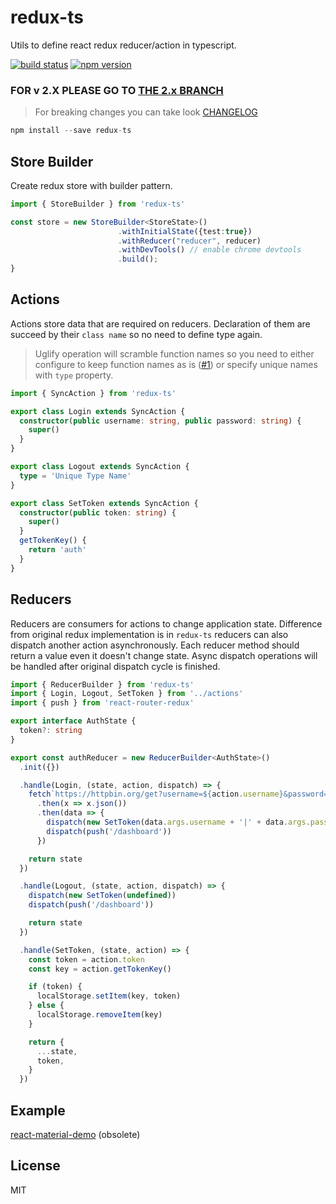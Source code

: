 # redux-ts

Utils to define react redux reducer/action in typescript.

[![build status](https://img.shields.io/travis/cimdalli/redux-ts/master.svg?style=flat-square)](https://travis-ci.org/cimdalli/redux-ts)
[![npm version](https://img.shields.io/npm/v/redux-ts.svg?style=flat-square)](https://www.npmjs.com/package/redux-ts)

### FOR v 2.X PLEASE GO TO [THE 2.x BRANCH](https://github.com/cimdalli/redux-ts/tree/2.x)

> For breaking changes you can take look [CHANGELOG](./CHANGELOG.md)

```js
npm install --save redux-ts
```

## Store Builder

Create redux store with builder pattern.

```ts
import { StoreBuilder } from 'redux-ts'

const store = new StoreBuilder<StoreState>()
                        .withInitialState({test:true})
                        .withReducer("reducer", reducer)
                        .withDevTools() // enable chrome devtools
                        .build();
}
```

## Actions

Actions store data that are required on reducers. Declaration of them are succeed by their `class name` so no need to define type again.

> Uglify operation will scramble function names so you need to either configure to keep function names as is ([#1](https://github.com/cimdalli/redux-ts/issues/1)) or specify unique names with `type` property.

```ts
import { SyncAction } from 'redux-ts'

export class Login extends SyncAction {
  constructor(public username: string, public password: string) {
    super()
  }
}

export class Logout extends SyncAction {
  type = 'Unique Type Name'
}

export class SetToken extends SyncAction {
  constructor(public token: string) {
    super()
  }
  getTokenKey() {
    return 'auth'
  }
}
```

## Reducers

Reducers are consumers for actions to change application state. Difference from original redux implementation is in `redux-ts` reducers can also dispatch another action asynchronously. Each reducer method should return a value even it doesn't change state. Async dispatch operations will be handled after original dispatch cycle is finished.

```ts
import { ReducerBuilder } from 'redux-ts'
import { Login, Logout, SetToken } from '../actions'
import { push } from 'react-router-redux'

export interface AuthState {
  token?: string
}

export const authReducer = new ReducerBuilder<AuthState>()
  .init({})

  .handle(Login, (state, action, dispatch) => {
    fetch`https://httpbin.org/get?username=${action.username}&password=${action.password}`)
      .then(x => x.json())
      .then(data => {
        dispatch(new SetToken(data.args.username + '|' + data.args.password))
        dispatch(push('/dashboard'))
      })

    return state
  })

  .handle(Logout, (state, action, dispatch) => {
    dispatch(new SetToken(undefined))
    dispatch(push('/dashboard'))

    return state
  })

  .handle(SetToken, (state, action) => {
    const token = action.token
    const key = action.getTokenKey()

    if (token) {
      localStorage.setItem(key, token)
    } else {
      localStorage.removeItem(key)
    }

    return {
      ...state,
      token,
    }
  })
```

## Example

[react-material-demo](https://github.com/cimdalli/react-material-demo)  (obsolete)

## License

MIT

